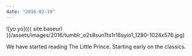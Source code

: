```yaml
---
date: "2016-02-19"
---
```


![yo yo]({{ site.baseurl }}/assets/images/2016/tumblr_o2s8sunTts1r16syio1_1280-1024x576.jpg)

We have started reading The Little Prince. Starting early on the classics.
